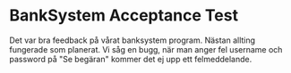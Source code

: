 # BankSystem Acceptance Test
Det var bra feedback på vårat banksystem program.
Nästan allting fungerade som planerat. 
Vi såg en bugg, när man anger fel username och password på "Se begäran" kommer det ej upp ett felmeddelande. 
